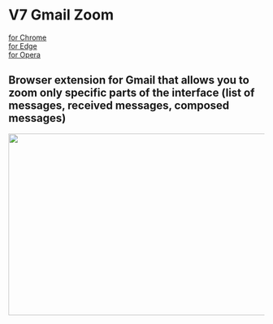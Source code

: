 # V7 Gmail Zoom

[for Chrome](https://chrome.google.com/webstore/detail/v7-gmail-zoom/nmddnckmbnlpdaehblenpajpfeajaejm)  
[for Edge](https://microsoftedge.microsoft.com/addons/detail/hhfpmiajcdhdheiccjidficjmaoijnjn?hl=en-US)  
[for Opera](https://addons.opera.com/en/extensions/details/v7-gmail-zoom/)

## Browser extension for Gmail that allows you to zoom only specific parts of the interface (list of messages, received messages, composed messages)

<p align="center">
  <img width="762" height="358" src="https://i.imgur.com/4cT4t80.png">
</p>
